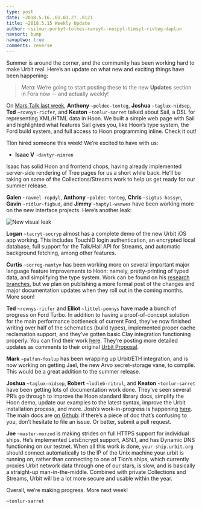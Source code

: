 ```yaml
---
type: post
date: ~2018.5.16..01.03.27..8121
title: ~2018.5.15 Weekly Update
author: ~silmur-ponbyt-tolhes-ransyt--nospyl-timsyt-rivteg-daplun
navsort: bump
navuptwo: true
comments: reverse
---
```


Summer is around the corner, and the community has been working hard to make Urbit real. Here’s an update on what new and exciting things have been happening:

> _Meta_: We’re going to start posting these to the new **Updates** section in Fora now -- and actually weekly!

On [Mars Talk last week](https://www.youtube.com/watch?v=gBd0TZyz_HE), **Anthony** `~poldec-tonteg`, **Joshua** `~taglux-nidsep`, **Ted** `~rovnys-ricfer`, and **Keaton** `~tonlur-sarret` talked about Sail, a DSL for representing XML/HTML data in Hoon. We built a simple web page with Sail and highlighted what features Sail gives you, like Hoon’s type system, the Ford build system, and full access to Hoon programming inline. Check it out!

Tlon hired someone this week! We’re excited to have with us:

- **Isaac V** `~davtyr-nimren`

Isaac has solid Hoon and frontend chops, having already implemented server-side rendering of Tree pages for us a short while back. He’ll be taking on some of the Collections/Streams work to help us get ready for our summer release.

**Galen** `~ravmel-ropdyl`, **Anthony** `~poldec-tonteg`, **Chris** `~sigtus-hossyn`, **Gavin** `~ridlur-figbud`, and **Jimmy** `~haptyl-wanwes` have been working more on the new interface projects. Here’s another leak:

![New visual leak](https://media.urbit.org/fora/updates/~2018.5.15-weekly-update-1.png)

**Logan** `~tacryt-socryp` almost has a complete demo of the new Urbit iOS app working. This includes TouchID login authentication, an encrypted local database, full support for the Talk/Hall API for Streams, and automatic background fetching, among other features.

**Curtis** `~sorreg-namtyv` has been working more on several important major language feature improvements to Hoon: namely, pretty-printing of typed data, and simplifying the type system. Work can be found on his [research branches](https://github.com/cgyarvin/arvo), but we plan on publishing a more formal post of the changes and major documentation updates when they roll out in the coming months. More soon!

**Ted** `~rovnys-ricfer` and **Elliot** `~littel-ponnys` have made a bunch of progress on Ford Turbo. In addition to having a proof-of-concept solution for the main performance bottleneck of current Ford, they’ve now finished writing over half of the schematics (build types), implemented proper cache reclamation support, and they’ve gotten basic Clay integration functioning properly. You can find their work [here](https://github.com/urbit/arvo/tree/ford-turbo). They’re posting more detailed updates as comments to their original [Urbit Proposal](https://fora.urbit.org/proposals/posts/~2018.3.15..04.24.35..a47f~/).

**Mark** `~palfun-foslup` has been wrapping up Urbit/ETH integration, and is now working on getting Jael, the new Arvo secret-storage vane, to compile. This would be a great addition to the summer release. 

**Joshua** `~taglux-nidsep`, **Robert** `~lodleb-ritrul`, and **Keaton** `~tonlur-sarret` have been getting lots of documentation work done. They’ve seen several PR’s go through to improve the Hoon standard library docs, simplify the Hoon demo, update our examples to the latest syntax, improve the Urbit installation process, and more. Josh’s work-in-progress is happening [here](https://github.com/joshuareagan/doc-drafts/). The main docs are [on Github](https://github.com/urbit/docs): if there’s a piece of doc that’s confusing to you, don’t hesitate to file an issue. Or better, submit a pull request.

**Joe** `~master-morzod` is making strides on full HTTPS support for individual ships. He’s implemented LetsEncrypt support, ASN.1, and has Dynamic DNS functioning on our testnet. When all this work is done, `your-ship.urbit.org` should connect automatically to the IP of the Unix machine your urbit is running on, rather than connecting to one of Tlon’s ships, which currently proxies Urbit network data through one of our stars, is slow, and is basically a straight-up man-in-the-middle. Combined with private Collections and Streams, Urbit will be a lot more secure and usable within the year.

Overall, we’re making progress. More next week!

`~tonlur-sarret`
